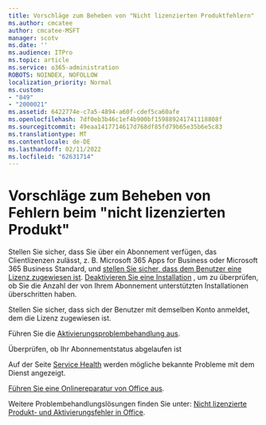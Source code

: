 ```yaml
---
title: Vorschläge zum Beheben von "Nicht lizenzierten Produktfehlern"
ms.author: cmcatee
author: cmcatee-MSFT
manager: scotv
ms.date: ''
ms.audience: ITPro
ms.topic: article
ms.service: o365-administration
ROBOTS: NOINDEX, NOFOLLOW
localization_priority: Normal
ms.custom:
- "849"
- "2000021"
ms.assetid: 6422774e-c7a5-4894-a60f-cdef5ca60afe
ms.openlocfilehash: 7df0eb3b46c1ef4b900bf159889241741118808f
ms.sourcegitcommit: 49eaa1417714617d768df85fd79b65e35b6e5c83
ms.translationtype: MT
ms.contentlocale: de-DE
ms.lasthandoff: 02/11/2022
ms.locfileid: "62631714"
---
```

# <a name="suggestions-for-solving-unlicensed-product-errors"></a>Vorschläge zum Beheben von Fehlern beim "nicht lizenzierten Produkt"

Stellen Sie sicher, dass Sie über ein Abonnement verfügen, das Clientlizenzen zulässt, z. B. Microsoft 365 Apps for Business oder Microsoft 365 Business Standard, und [stellen Sie sicher, dass dem Benutzer eine Lizenz zugewiesen ist](https://docs.microsoft.com/microsoft-365/admin/add-users/add-users). [Deaktivieren Sie eine Installation](https://docs.microsoft.com/microsoft-365/admin/add-users/delete-a-user) , um zu überprüfen, ob Sie die Anzahl der von Ihrem Abonnement unterstützten Installationen überschritten haben.
  
Stellen Sie sicher, dass sich der Benutzer mit demselben Konto anmeldet, dem die Lizenz zugewiesen ist.
  
Führen Sie die [Aktivierungsproblembehandlung aus](https://aka.ms/SARA-OfficeActivation-Alchemy).
  
Überprüfen, ob Ihr Abonnementstatus abgelaufen ist
  
Auf der Seite [Service Health](https://docs.microsoft.com/office365/enterprise/view-service-health) werden mögliche bekannte Probleme mit dem Dienst angezeigt.
  
[Führen Sie eine Onlinereparatur von Office aus](https://support.office.com/Article/7821d4b6-7c1d-4205-aa0e-a6b40c5bb88b?wt.mc_id=Alchemy_ClientDIA).
  
Weitere Problembehandlungslösungen finden Sie unter: [Nicht lizenzierte Produkt- und Aktivierungsfehler in Office](https://support.office.com/Article/0d23d3c0-c19c-4b2f-9845-5344fedc4380?wt.mc_id=Alchemy_ClientDIA).
  